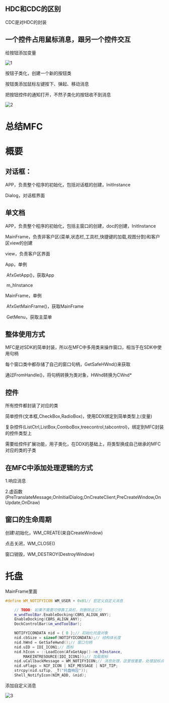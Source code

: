 ## HDC和CDC的区别

CDC是对HDC的封装

## 一个控件占用鼠标消息，跟另一个控件交互

给按钮添加变量

![1](https://alist.hmbb313.top/d/Baidunetdisk/Images/Cracker/40/405MFC/20/1.png)

按钮子类化，创建一个新的按钮类

按钮类添加鼠标左键按下、弹起、移动消息

把按钮控件的通知打开，不然子类化的按钮收不到消息

![2](https://alist.hmbb313.top/d/Baidunetdisk/Images/Cracker/40/405MFC/20/2.png)

# 总结MFC

# 概要

## 对话框：

APP，负责整个程序的初始化，包括对话框的创建，InitInstance

Dialog，对话框界面

## 单文档

APP，负责整个程序的初始化，包括主窗口的创建，doc的创建，InitInstance

MainFrame，负责非客户区(菜单,状态栏,工具栏,快捷键的加载,视图分割)和客户区view的创建

view，负责客户区界面



App，单例

​	AfxGetApp()，获取App

​	m_hInstance

MainFrame，单例

​	AfxGetMainFrame()，获取MainFrame

​	GetMenu，获取主菜单

## 整体使用方式

MFC是对SDK的简单封装，所以在MFC中多用类来操作窗口，相当于在SDK中使用句柄

每个窗口类中都存储了自己的窗口句柄，GetSafeHWnd()来获取

通过FromHandle()，将句柄转换为类对象，HWnd转换为CWnd*

## 控件

所有控件都封装了对应的类

简单控件(文本框,CheckBox,RadioBox)，使用DDX绑定到简单类型上(变量)

复杂控件(ListCtrl,ListBox,ComboBox,treecontrol,tabcontrol)，绑定到MFC封装的控件类型上

需要给控件扩展功能，用子类化，在DDX的基础上，将类型换成自己继承的MFC对应的类的子类

## 在MFC中添加处理逻辑的方式

1.响应消息

2.虚函数(PreTranslateMessage,OnInitialDialog,OnCreateClient,PreCreateWindow,OnUpdate,OnDraw)

## 窗口的生命周期

创建\初始化，WM_CREATE(来自CreateWindow)

点击关闭，WM_CLOSE()

窗口销毁，WM_DESTROY(DestroyWindow)

# 托盘

MainFrame里面

```cpp
#define WM_NOTIFYICON WM_USER + 0x01// 宏定义自定义消息
```

```cpp
	// TODO: 如果不需要可停靠工具栏，则删除这三行
	m_wndToolBar.EnableDocking(CBRS_ALIGN_ANY);
	EnableDocking(CBRS_ALIGN_ANY);
	DockControlBar(&m_wndToolBar);

	NOTIFYICONDATA nid = { 0 };// 初始化托盘对象
	nid.cbSize = sizeof(NOTIFYICONDATA);// 结构体长度
	nid.hWnd = GetSafeHwnd();// 窗口句柄
	nid.uID = IDI_ICON1;// 图标
	nid.hIcon = ::LoadIcon(AfxGetApp()->m_hInstance, 
		MAKEINTRESOURCE(IDI_ICON1));// 加载图标
	nid.uCallbackMessage = WM_NOTIFYICON;// 消息处理，这里很重要，处理鼠标点击
	nid.uFlags = NIF_ICON | NIF_MESSAGE | NIF_TIP;
	strcpy(nid.szTip, _T("托盘响应"));
	Shell_NotifyIcon(NIM_ADD, &nid);
```

添加自定义消息

![3](https://alist.hmbb313.top/d/Baidunetdisk/Images/Cracker/40/405MFC/20/3.png)

